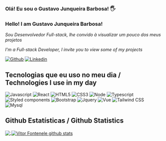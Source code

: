### Olá! Eu sou o Gustavo Junqueira Barbosa! 🖐
### Hello! I am Gustavo Junqueira Barbosa! 

<p><i>Sou Desenvolvedor Full-stack, lhe convido à visualizar um pouco dos meus projetos</i></p>
<p><i>I'm a Full-stack Developer, I invite you to view some of my projects</i></p>

[![Github](https://img.shields.io/badge/GitHub-100000?style=for-the-badge&logo=github&logoColor=white)](https://github.com/gustavojb1)
[![Linkedin](https://img.shields.io/badge/LinkedIn-0077B5?style=for-the-badge&logo=linkedin&logoColor=white)](https://www.linkedin.com/in/gustavo-barbosa-b2668023a/)

## Tecnologias que eu uso no meu dia / Technologies I use in my day
<div style = "display: inline_block">
 <img alt="Javascript" src="https://img.shields.io/badge/JavaScript-F7DF1E?style=for-the-badge&logo=javascript&logoColor=black">
 <img alt="React" src="https://img.shields.io/badge/React-20232A?style=for-the-badge&logo=react&logoColor=61DAFB">
 <img alt="HTML5" src="https://img.shields.io/badge/HTML5-E34F26?style=for-the-badge&logo=html5&logoColor=white">
 <img alt="CSS3" src="https://img.shields.io/badge/CSS3-1572B6?style=for-the-badge&logo=css3&logoColor=white">
 <img alt="Node" src="https://img.shields.io/badge/Node.js-43853D?style=for-the-badge&logo=node.js&logoColor=white">
 <img alt="Typescript" src="https://img.shields.io/badge/TypeScript-007ACC?style=for-the-badge&logo=typescript&logoColor=white">
 <img alt="Styled components" src="https://img.shields.io/badge/styled--components-DB7093?style=for-the-badge&logo=styled-components&logoColor=white">
 <img alt="Bootstrap" src="https://img.shields.io/badge/Bootstrap-563D7C?style=for-the-badge&logo=bootstrap&logoColor=white">
 <img alt="Jquery" src="https://img.shields.io/badge/jQuery-0769AD?style=for-the-badge&logo=jquery&logoColor=white">
 <img alt="Vue" src="https://img.shields.io/badge/Vue.js-35495E?style=for-the-badge&logo=vue.js&logoColor=4FC08D">
 <img alt="Tailwind CSS" src="https://img.shields.io/badge/Tailwind_CSS-38B2AC?style=for-the-badge&logo=tailwind-css&logoColor=white">
 <img alt="Mysql" src="https://img.shields.io/badge/MySQL-00000F?style=for-the-badge&logo=mysql&logoColor=white">
</div>

## Github Estatísticas / Github Statistics

<a href="https://github.com/Gurupreet">
  <img align="center" src="https://github-readme-stats.vercel.app/api/top-langs/?username=gustavojb1&theme=dracula&hide_langs_below=1" />
</a>

<a href="https://github.com/Gurupreet">
 <img align="center" src="https://github-readme-stats.vercel.app/api?username=gustavojb1&show_icons=true&theme=dracula&line_height=27" alt="Vitor Fontenele github stats"/>
</a>
